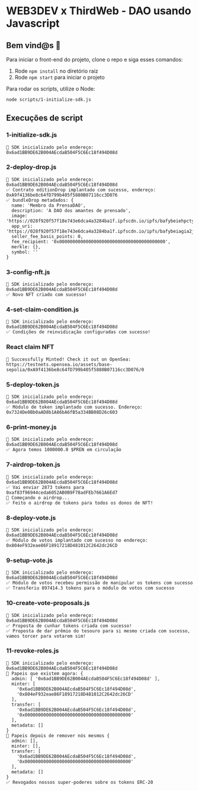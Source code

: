 # WEB3DEV x ThirdWeb - DAO usando Javascript

## **Bem vind@s 👋**

Para iniciar o front-end do projeto, clone o repo e siga esses comandos:

1. Rode `npm install` no diretório raiz
2. Rode `npm start` para iniciar o projeto

Para rodar os scripts, utilize o Node:

```bash
node scripts/1-initialize-sdk.js
```

## **Execuções de script**

### 1-initialize-sdk.js

```
👋 SDK inicializado pelo endereço: 0x6ad1BB9DE62B004AEcdaB504F5C6Ec18f494D08d
```

### 2-deploy-drop.js

```
👋 SDK inicializado pelo endereço: 0x6ad1BB9DE62B004AEcdaB504F5C6Ec18f494D08d
✅ Contrato editionDrop implantado com sucesso, endereço: 0xA9f4136be8c64fD799b405f5880B07116cc3D076
✅ bundleDrop metadados: {
  name: 'Membro da PrensaDAO',
  description: 'A DAO dos amantes de prensado',
  image: 'https://028f920f57f18e743e6dca4a3284ba1f.ipfscdn.io/ipfs/bafybeiehpctyueckhil4zxo7driuou6n7hwzgg4aqu755ivv3tc6m6qcya/0',
  app_uri: 'https://028f920f57f18e743e6dca4a3284ba1f.ipfscdn.io/ipfs/bafybeiagia2jgvodnsucbykhb5sftawhjkowfilvn2gstjze6cwtdbywtm/',
  seller_fee_basis_points: 0,
  fee_recipient: '0x0000000000000000000000000000000000000000',
  merkle: {},
  symbol: ''
}
```

### 3-config-nft.js

```
👋 SDK inicializado pelo endereço: 0x6ad1BB9DE62B004AEcdaB504F5C6Ec18f494D08d
✅ Novo NFT criado com sucesso!
```

### 4-set-claim-condition.js

```
👋 SDK inicializado pelo endereço: 0x6ad1BB9DE62B004AEcdaB504F5C6Ec18f494D08d
✅ Condições de reinvidicação configuradas com sucesso!
```

### React claim NFT

```
🌊 Successfully Minted! Check it out on OpenSea: https://testnets.opensea.io/assets/base-sepolia/0xA9f4136be8c64fD799b405f5880B07116cc3D076/0
```

### 5-deploy-token.js

```
👋 SDK inicializado pelo endereço: 0x6ad1BB9DE62B004AEcdaB504F5C6Ec18f494D08d
✅ Módulo de token implantado com sucesso. Endereço: 0x7324De0Bb0aAD8b1A86bA6fB5a334BB08D26c603
```

### 6-print-money.js

```
👋 SDK inicializado pelo endereço: 0x6ad1BB9DE62B004AEcdaB504F5C6Ec18f494D08d
✅ Agora temos 1000000.0 $PREN em circulação
```

### 7-airdrop-token.js

```
👋 SDK inicializado pelo endereço: 0x6ad1BB9DE62B004AEcdaB504F5C6Ec18f494D08d
✅ Vai enviar 2873 tokens para  0xaf83f96944ceda6052AB0B9F78adFEb7661A6Ed7
🌈 Começando o airdrop...
✅ Feito o airdrop de tokens para todos os donos de NFT!
```

### 8-deploy-vote.js

```
👋 SDK inicializado pelo endereço: 0x6ad1BB9DE62B004AEcdaB504F5C6Ec18f494D08d
✅ Módulo de votos implantado com sucesso no endereço: 0x804eF932eae86F18917218D481012C2642dc26CD
```

### 9-setup-vote.js

```
👋 SDK inicializado pelo endereço: 0x6ad1BB9DE62B004AEcdaB504F5C6Ec18f494D08d
✅ Módulo de votos recebeu permissão de manipular os tokens com sucesso
✅ Transferiu 897414.3 tokens para o módulo de votos com sucesso
```

### 10-create-vote-proposals.js

```
👋 SDK inicializado pelo endereço: 0x6ad1BB9DE62B004AEcdaB504F5C6Ec18f494D08d
✅ Proposta de cunhar tokens criada com sucesso!
✅ Proposta de dar prêmio do tesouro para si mesmo criada com sucesso, vamos torcer para votarem sim!
```

### 11-revoke-roles.js

```
👋 SDK inicializado pelo endereço: 0x6ad1BB9DE62B004AEcdaB504F5C6Ec18f494D08d
👀 Papeis que existem agora: {
  admin: [ '0x6ad1BB9DE62B004AEcdaB504F5C6Ec18f494D08d' ],
  minter: [
    '0x6ad1BB9DE62B004AEcdaB504F5C6Ec18f494D08d',
    '0x804eF932eae86F18917218D481012C2642dc26CD'
  ],
  transfer: [
    '0x6ad1BB9DE62B004AEcdaB504F5C6Ec18f494D08d',
    '0x0000000000000000000000000000000000000000'
  ],
  metadata: []
}
🎉 Papeis depois de remover nós mesmos {
  admin: [],
  minter: [],
  transfer: [
    '0x6ad1BB9DE62B004AEcdaB504F5C6Ec18f494D08d',
    '0x0000000000000000000000000000000000000000'
  ],
  metadata: []
}
✅ Revogados nossos super-poderes sobre os tokens ERC-20
```
